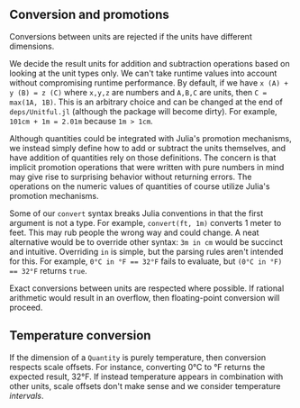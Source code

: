 ## Conversion and promotions

Conversions between units are rejected if the units have different dimensions.

We decide the result units for addition and subtraction operations based
on looking at the unit types only. We can't take runtime values into account
without compromising runtime performance. By default, if we
have `x (A) + y (B) = z (C)` where `x,y,z` are numbers and `A,B,C` are units,
then `C = max(1A, 1B)`. This is an arbitrary choice and can be changed at the
end of `deps/Unitful.jl` (although the package will become dirty). For example,
`101cm + 1m = 2.01m` because `1m > 1cm`.

Although quantities could be integrated with Julia's promotion mechanisms, we
instead simply define how to add or subtract the units themselves, and have
addition of quantities rely on those definitions. The concern is that implicit
promotion operations that were written with pure numbers in mind may give rise
to surprising behavior without returning errors. The operations on the numeric
values of quantities of course utilize Julia's promotion mechanisms.

Some of our `convert` syntax breaks Julia conventions in that the first
argument is not a type. For example, `convert(ft, 1m)` converts 1 meter to feet.
This may rub people the wrong way and could change. A neat alternative would be
to override other syntax: `3m in cm` would be succinct and intuitive.
Overriding `in` is simple, but the parsing rules aren't intended for this.
For example, `0°C in °F == 32°F` fails to evaluate, but `(0°C in °F) == 32°F`
returns `true`.

Exact conversions between units are respected where possible. If rational
arithmetic would result in an overflow, then floating-point conversion will
proceed.

## Temperature conversion

If the dimension of a `Quantity` is purely temperature, then conversion
respects scale offsets. For instance, converting 0°C to °F returns the expected
result, 32°F. If instead temperature appears in combination with other units,
scale offsets don't make sense and we consider temperature *intervals*.
